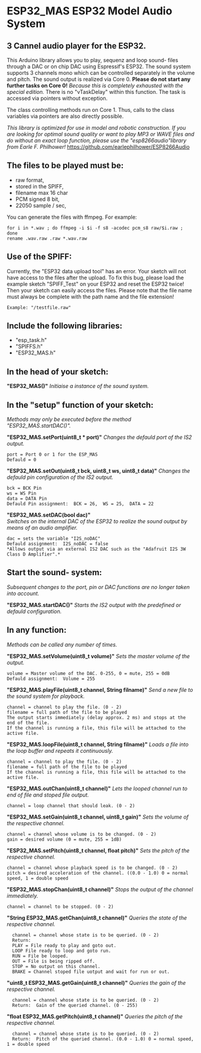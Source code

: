 # ESP32_MAS ESP32 Model Audio System

## 3 Cannel audio player for the ESP32. 
This Arduino library allows you to play, sequenz and loop sound- files through a DAC or on chip DAC using Espressif's ESP32. The sound system supports 3 channels mono which can be controlled separately in the volume and pitch. The sound output is realized via Core 0. **Please do not start any further tasks on Core 0!** *Because this is completely exhausted with the special edition.* There is no "vTaskDelay"
within this function. The task is accessed via pointers without exception.

The class controlling methods run on Core 1. Thus, calls to the class variables via pointers are also directly possible.
  
*This library is optimized for use in model and robotic construction. If you are looking for optimal sound quality or want to play MP3 or WAVE files and do without an exact loop function, please use the "esp8266audio"library from Earle F. Philhower!*
https://github.com/earlephilhower/ESP8266Audio
 
## The files to be played must be:
* raw format,
* stored in the SPIFF,
* filename max 16 char
* PCM signed 8 bit,
* 22050 sample / sec,

You can generate the files with ffmpeg. For example:
````
for i in *.wav ; do ffmpeg -i $i -f s8 -acodec pcm_s8 raw/$i.raw ; done
rename .wav.raw .raw *.wav.raw
````

## Use of the SPIFF:
Currently, the "ESP32 data upload tool" has an error. Your sketch will not have access to the files after the upload. To fix this bug, please load the example sketch "SPIFF_Test" on your ESP32 and reset the ESP32 twice! Then your sketch can easily access the files. Please note that the file name must always be complete with the path name and the file extension!
````
Example: "/testfile.raw"
````
## Include the following libraries:  

* "esp_task.h"
* "SPIFFS.h"
* "ESP32_MAS.h"

## In the head of your sketch:

**"ESP32_MAS()"**
*Initiaise a instance of the sound system.*

## In the "setup" function of your sketch:  
*Methods may only be executed before the method "ESP32_MAS.startDAC()".*

**"ESP32_MAS.setPort(uint8_t * port)"**
*Changes the defauld port of the IS2 output.*
````
port = Port 0 or 1 for the ESP_MAS
Defauld = 0
````
**"ESP32_MAS.setOut(uint8_t bck, uint8_t ws, uint8_t data)"**
*Changes the defauld pin configuration of the IS2 output.*
````
bck = BCK Pin
ws = WS Pin
data = DATA Pin
Defauld Pin assignment:  BCK = 26,  WS = 25,  DATA = 22
````
**"ESP32_MAS.setDAC(bool dac)"**  
*Switches on the internal DAC of the ESP32 to realize the sound output by means of an audio amplifier.*
````
dac = sets the variable "I2S_noDAC"
Defauld assignment:  I2S_noDAC = false
*Allows output via an external IS2 DAC such as the "Adafruit I2S 3W Class D Amplifier".*
````
## Start the sound- system:
*Subsequent changes to the port, pin or DAC functions are no longer taken into account.*

**"ESP32_MAS.startDAC()"** 
*Starts the IS2 output with the predefined or defauld configuration.*
  
## In any function:
*Methods can be called any number of times.*
  
**"ESP32_MAS.setVolume(uint8_t volume)"**
*Sets the master volume of the output.*
````
volume = Master volume of the DAC. 0-255, 0 = mute, 255 = 0dB
Defauld assignment:  Volume = 255
```` 
**"ESP32_MAS.playFile(uint8_t channel, String filname)"**
*Send a new file to the sound system for playback.*
````
channel = channel to play the file. (0 - 2)
filename = full path of the file to be played
The output starts immediately (delay approx. 2 ms) and stops at the end of the file.
If the channel is running a file, this file will be attached to the active file.
````  
**"ESP32_MAS.loopFile(uint8_t channel, String filname)"**
*Loads a file into the loop buffer and repeats it continuously.*
````
channel = channel to play the file. (0 - 2)
filename = full path of the file to be played
If the channel is running a file, this file will be attached to the active file.
```` 
**"ESP32_MAS.outChan(uint8_t channel)"**
*Lets the looped channel run to end of file and stoped file output.*
````
channel = loop channel that should leak. (0 - 2)
````
**"ESP32_MAS.setGain(uint8_t channel, uint8_t gain)"**
*Sets the volume of the respective channel.*
````
channel = channel whose volume is to be changed. (0 - 2)
gain = desired volume (0 = mute, 255 = 1dB)
````
**"ESP32_MAS.setPitch(uint8_t channel, float pitch)"**
*Sets the pitch of the respective channel.*
````
channel = channel whose playback speed is to be changed. (0 - 2)
pitch = desired acceleration of the channel. ((0.0 - 1.0) 0 = normal speed, 1 = double speed
````
**"ESP32_MAS.stopChan(uint8_t channel)"**
*Stops the output of the channel immediately.*
````
channel = channel to be stopped. (0 - 2)
````
**"String ESP32_MAS.getChan(uint8_t channel)"**
*Queries the state of the respective channel.*
````
  channel = channel whose state is to be queried. (0 - 2)
  Return:
  PLAY = File ready to play and goto out.
  LOOP File ready to loop and goto run.
  RUN = File be looped.
  OUT = File is being ripped off.
  STOP = No output on this channel.
  BRAKE = Channel stoped file uotput and wait for run or out.
````
**"uint8_t ESP32_MAS.getGain(uint8_t channel)"**
*Queries the gain of the respective channel.*
````
  channel = channel whose state is to be queried. (0 - 2)
  Return:  Gain of the queried channel. (0 - 255)
````
**"float ESP32_MAS.getPitch(uint8_t channel)"**
*Queries the pitch of the respective channel.*
````
  channel = channel whose state is to be queried. (0 - 2)
  Return:  Pitch of the queried channel. (0.0 - 1.0) 0 = normal speed, 1 = double speed
````
